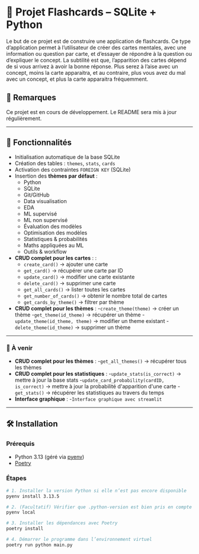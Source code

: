 # 🎴 Projet Flashcards – SQLite + Python

Le but de ce projet est de construire une application de flashcards. Ce type d’application permet à
l’utilisateur de créer des cartes mentales, avec une information ou question par carte, et d’essayer
de répondre à la question ou d’expliquer le concept. La subtilité est que, l’apparition des cartes
dépend de si vous arrivez à avoir la bonne réponse. Plus serez à l’aise avec un concept, moins la
carte apparaitra, et au contraire, plus vous avez du mal avec un concept, et plus la carte apparaitra
fréquemment.

## 📌 Remarques

Ce projet est en cours de développement. Le README sera mis à jour régulièrement.

---

## 🚀 Fonctionnalités

- Initialisation automatique de la base SQLite
- Création des tables : `themes`, `stats`, `cards`
- Activation des contraintes `FOREIGN KEY` (SQLite)
- Insertion des **thèmes par défaut** :
  - Python
  - SQLite
  - Git/GitHub
  - Data visualisation
  - EDA
  - ML supervisé
  - ML non supervisé
  - Évaluation des modèles
  - Optimisation des modèles
  - Statistiques & probabilités
  - Maths appliquées au ML
  - Outils & workflow
- **CRUD complet pour les cartes** : :
  - `create_card()` → ajouter une carte
  - `get_card()` → récupérer une carte par ID
  - `update_card()` → modifier une carte existante
  - `delete_card()` → supprimer une carte
  - `get_all_cards()` → lister toutes les cartes
  - `get_number_of_cards()` → obtenir le nombre total de cartes
  - `get_cards_by_theme()` → filtrer par thème
- **CRUD complet pour les thèmes** :
  -`create_theme(theme)` → créer un thème
  -`get_theme(id_theme)` → récupérer un thème
  -`update_theme(id_theme, theme)` → modifier un theme existant
  -`delete_theme(id_theme)` → supprimer un thème
  
---

### 📌 À venir
 
- **CRUD complet pour les thèmes** :
  -`get_all_themes()` → récupérer tous les thèmes
- **CRUD complet pour les statistiques** :
  -`update_stats(is_correct)` → mettre à jour la base stats
  -`update_card_probability(cardID, is_correct)` → mettre à jour la probabilité d'apparition d'une carte
  -`get_stats()` → récupérer les statistiques au travers du temps
- **Interface graphique** :
  -`Interface graphique avec streamlit`

---

## 🛠️ Installation

### Prérequis

- Python 3.13 (géré via [pyenv](https://github.com/pyenv/pyenv))
- [Poetry](https://python-poetry.org/)

### Étapes

```bash
# 1. Installer la version Python si elle n’est pas encore disponible
pyenv install 3.13.5

# 2. (Facultatif) Vérifier que .python-version est bien pris en compte
pyenv local

# 3. Installer les dépendances avec Poetry
poetry install

# 4. Démarrer le programme dans l’environnement virtuel
poetry run python main.py